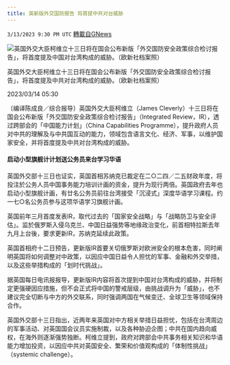```yaml
---
title: 英新版外交国防报告 将首提中共对台威胁
---
```

`3/13/2023 9:30 PM UTC` [轉載自GNews](https://gnews.org/articles/1011253)


![英国外交大臣柯维立十三日将在国会公布新版「外交国防安全政策综合检讨报告」，将首度提及中国对台湾构成的威胁。（欧新社档案照）](https://img.ltn.com.tw/Upload/news/600/2023/03/14/95.jpg "英国外交大臣柯维立十三日将在国会公布新版「外交国防安全政策综合检讨报告」，将首度提及中共对台湾构成的威胁。（欧新社档案照）")

英国外交大臣柯维立十三日将在国会公布新版「外交国防安全政策综合检讨报告」，将首度提及中共对台湾构成的威胁。（欧新社档案照）

2023/03/14 05:30

〔编译陈成良／综合报导〕英国外交大臣柯维立（James Cleverly）十三日将在国会公布新版「外交国防安全政策综合检讨报告」（Integrated Review，IR），透过跨部会的「中国能力计划」（China Capabilities Programme），提升政府人员对中共的理解及与中共国互动的能力，领域包含语言文化、经济、军事，以维护国家安全，并将首度提及中共对台湾构成的威胁。

#### 启动小型旗舰计计划送公务员来台学习华语

英国外交部十三日也证实，英国首相苏纳克已裁定在二○二四／二五财政年度，将投注於公务人员中国事务能力培训计画的资金，提升为现行两倍。英国政府去年也启动小型旗舰计画，有廿名公务员前往台湾接受「沉浸式」深度华语学习课程。约一七○名公务员参与这项华语学习旗舰计画。

英国前年三月首度发表IR，取代过去的「国家安全战略」与「战略防卫与安全评估」。监於俄罗斯入侵乌克兰、中国日益强势等地缘政治变化，前首相特拉斯去年九月上台後，要求更新IR，苏纳克延续此政策。

英国首相府十二日预告，更新版IR首要关切俄罗斯对欧洲安全的根本危害，同时阐明英国将如何调整对中政策，以因应中国日益令人担忧的军事、金融和外交举措，以及这些举措构成的「划时代挑战」。

据英国每日电讯报报导，更新版IR内容将首次提到中国对台湾构成的威胁，并将制定更强硬因应措施，但不会正式将中国的警戒层级，由挑战调升为「威胁」，也不建议完全切断与中方的外交联系，同时强调两国在气候变迁、全球卫生等领域保持合作。

英国外交部十三日指出，近两年来英国对中方相关举措日益担忧，包括在台湾周边的军事活动、对英国国会议员实施制裁，以及各种胁迫企图；中共在国内趋向威权，在海外则逐渐强势独断。柯维立提到，政府对跨部会中共事务相关知识和华语能力增加投资，以因应中共对英国安全、繁荣和价值观构成的「体制性挑战」（systemic challenge）。


